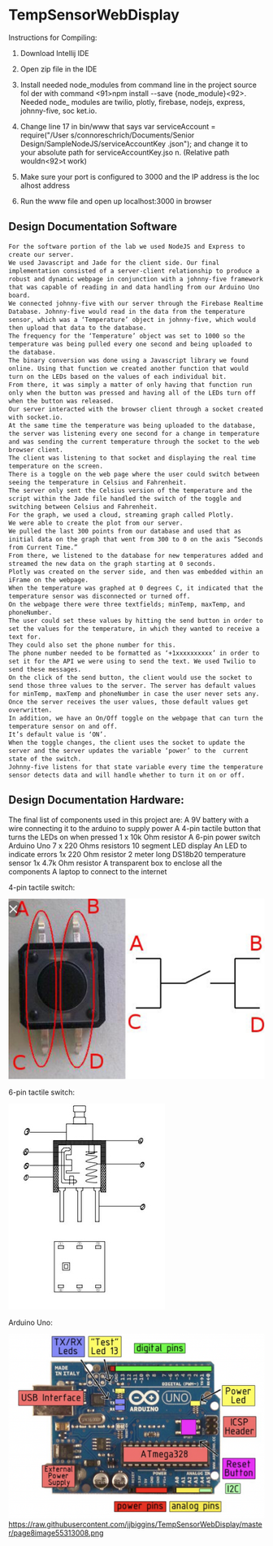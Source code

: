 # TempSensorWebDisplay

 Instructions for Compiling:
  
  
  1. Download Intellij IDE
  
  2. Open zip file in the IDE
  
  3.  Install needed node_modules from command line in the project source fol    der with command <91>npm install --save  {node_module}<92>. Needed node_    modules are twilio, plotly, firebase, nodejs, express, johnny-five, soc    ket.io.
  
  4. Change line 17 in bin/www that says var serviceAccount = require("/User    s/connoreschrich/Documents/Senior Design/SampleNodeJS/serviceAccountKey    .json");  and change it to your absolute path for serviceAccountKey.jso    n. (Relative path wouldn<92>t work)
  
  5. Make sure your port is configured to 3000 and the IP address is the loc    alhost address
  6. Run the www file and open up localhost:3000 in browser


## Design Documentation Software
	For the software portion of the lab we used NodeJS and Express to create our server. 
	We used Javascript and Jade for the client side. Our final implementation consisted of a server-client relationship to produce a robust and dynamic webpage in conjunction with a johnny-five framework that was capable of reading in and data handling from our Arduino Uno board. 
	We connected johnny-five with our server through the Firebase Realtime Database. Johnny-five would read in the data from the temperature sensor, which was a ‘Temperature’ object in johnny-five, which would then upload that data to the database.
	The frequency for the ‘Temperature’ object was set to 1000 so the temperature was being pulled every one second and being uploaded to the database. 
	The binary conversion was done using a Javascript library we found online. Using that function we created another function that would turn on the LEDs based on the values of each individual bit. 
	From there, it was simply a matter of only having that function run only when the button was pressed and having all of the LEDs turn off when the button was released. 
	Our server interacted with the browser client through a socket created with socket.io.
	At the same time the temperature was being uploaded to the database, the server was listening every one second for a change in temperature and was sending the current temperature through the socket to the web browser client.
	The client was listening to that socket and displaying the real time temperature on the screen.
	There is a toggle on the web page where the user could switch between seeing the temperature in Celsius and Fahrenheit.
	The server only sent the Celsius version of the temperature and the script within the Jade file handled the switch of the toggle and switching between Celsius and Fahrenheit. 
	For the graph, we used a cloud, streaming graph called Plotly. 
	We were able to create the plot from our server.
	We pulled the last 300 points from our database and used that as initial data on the graph that went from 300 to 0 on the axis “Seconds from Current Time.”
	From there, we listened to the database for new temperatures added and streamed the new data on the graph starting at 0 seconds.
	Plotly was created on the server side, and then was embedded within an iFrame on the webpage.
	When the temperature was graphed at 0 degrees C, it indicated that the temperature sensor was disconnected or turned off. 
	On the webpage there were three textfields; minTemp, maxTemp, and phoneNumber. 
	The user could set these values by hitting the send button in order to set the values for the temperature, in which they wanted to receive a text for.
	They could also set the phone number for this.
	The phone number needed to be formatted as ‘+1xxxxxxxxxx’ in order to set it for the API we were using to send the text. We used Twilio to send these messages.
	On the click of the send button, the client would use the socket to send those three values to the server. The server has default values for minTemp, maxTemp and phoneNumber in case the user never sets any. Once the server receives the user values, those default values get overwritten. 
	In addition, we have an On/Off toggle on the webpage that can turn the temperature sensor on and off. 
	It’s default value is ‘ON’.
	When the toggle changes, the client uses the socket to update the server and the server updates the variable ‘power’ to the  current state of the switch.
	Johnny-five listens for that state variable every time the temperature sensor detects data and will handle whether to turn it on or off. 


## Design Documentation Hardware:

The final list of components used in this project are:
A 9V battery with a wire connecting it to the arduino to supply power
A 4-pin tactile button that turns the LEDs on when pressed
1 x 10k Ohm resistor
A 6-pin power switch
Arduino Uno
7 x 220 Ohms resistors
10 segment LED display
An LED to indicate errors
1x 220 Ohm resistor
2 meter long DS18b20 temperature sensor
1x 4.7k Ohm resistor
A transparent box to enclose all the components 
A laptop to connect to the internet 

4-pin tactile switch:

![4-pin tactile switch:](https://raw.githubusercontent.com/jjbiggins/TempSensorWebDisplay/master/page7image55198320.jpg)


 6-pin tactile switch:
 
 
![6-pin switch:](https://raw.githubusercontent.com/jjbiggins/TempSensorWebDisplay/master/iLLe%20%2B%20B33300333.jpg) 

Arduino Uno:


![Arduino Uno:](https://raw.githubusercontent.com/jjbiggins/TempSensorWebDisplay/master/page8image55312384.png)
https://raw.githubusercontent.com/jjbiggins/TempSensorWebDisplay/master/page8image55313008.png
